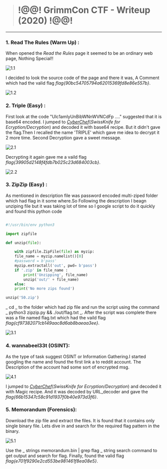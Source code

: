 > # !@@! GrimmCon CTF - Writeup (2020) !@@!

---------------------------------

### 1. Read The Rules (Warm Up) :

When opened the _Read the Rules_ page it seemed to be an ordinary web page, Nothing
Special!!


![1.1](url)


I decided to look the source code of the page and there it was, A Comment which had
the valid flag _flag{90bc54705794a62015369fd8e86e557b}_.

![1.2](url)


### 2. Triple (Easy) :

First look at the code "Ulc1amIyUnBibWNnWVNCdFp …." suggested that it is base64 encoded.
I jumped to [_CyberChef_](https://gchq.github.io/CyberChef/)(_SwissKnife for Ecryption/Decryption_)  and decoded it with base64 recipe.
But it didn't gave the flag.Then I recalled the name 'TRIPLE' which gave me idea to decrypt it 2 more time. Second Decryption gave a sweet message.

![2.1](url)

Decrypting it again gave me a vaild flag _flag{39905d2148f4fdb7b025c23d684003cb}_.

![2.2](url)


### 3. ZipZip (Easy) :

As mentioned in description file was password encoded multi-ziped folder which had
flag in it some where.So Following the description I beagn unziping file but it was
taking lot of time so I google script to do it quickly and found this python code

```python

#!/usr/bin/env python3

import zipfile

def unzip(file):

	with zipfile.ZipFile(file) as myzip:
	file_name = myzip.namelist()[0]
	#password = b'pass'
	myzip.extractall('out', pwd= b'pass')
	if '.zip' in file_name :
		print('Unzipping', file_name)
		unzip('out/' + file_name)
	else:
	print('No more zips found')

unzip('50.zip')

```
_ cd _ to the folder which had zip file and run the script using the command _ python3
zipzip.py && ./out/flag.txt _. After the script was complete there was a file named flag.txt
which had the vaild flag _flag{cf97382071cb149aac8d6ab8baeaa3ee}_.

![3.1](url)


### 4. wannabeel33t (OSINT):

As the type of task suggest OSINT or Information Gathering.I started googling the name and
found the first link a to reddit account. The Description of the account had some sort of
encrypted msg.

![4.1](url)

I jumped to [_CyberChef_](https://gchq.github.io/CyberChef/)(_SwissKnife for Ecryption/Decryption_) and decoded it with Magic recipe. And it was
decoded by URL_decoder and gave the _flag{66b15347c58c91d1937f0b40e973d3f6}_.


### 5. Memorandum (Forensics):

Download the zip file and extract the files. It is found that it contains only single binary
file. Lets dive in and search for the required flag pattern in the binary.

![5.1](url)

Use the _ strings memorandum.bin | grep flag _ string search command to get output and search for flag. Finally, found the valid flag _flag{e701f9290e2cd553be981461f8ea08e5}_.
